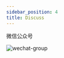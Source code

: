 ```yaml
---
sidebar_position: 4
title: Discuss
---
```


微信公众号

![wechat-group](@site/static/img/public-wechat.jpg)